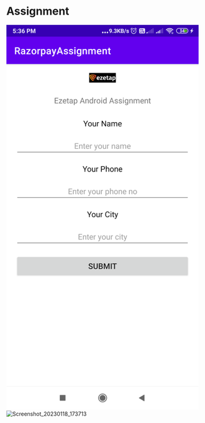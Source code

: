 # Assignment

![Alt text](https://github.com/rajneeshrawal/Assignment/blob/master/Screenshot_20230118_173632.png?raw=true "Activity 1")
![Screenshot_20230118_173713](https://user-images.githubusercontent.com/32513454/213172231-b08002b2-6293-4ab8-affe-1edab2857443.png)
